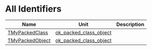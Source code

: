 # All Identifiers


| Name | Unit | Description |
|---|---|---|
| [TMyPackedClass](ok_packed_class_object.TMyPackedClass.md) | [ok_packed_class_object](ok_packed_class_object.md) |   |
| [TMyPackedObject](ok_packed_class_object.TMyPackedObject.md) | [ok_packed_class_object](ok_packed_class_object.md) |   |
